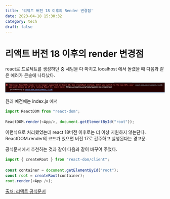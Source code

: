 ```yaml
---
title: '리액트 버전 18 이후의 Render 변경점'
date: 2023-04-18 15:30:32
category: tech
draft: false
---
```


# 리액트 버전 18 이후의 render 변경점

react로 프로젝트를 생성하던 중 세팅을 다 마치고 localhost 에서 돌렸을 때 다음과 같은 에러가 콘솔에 나타났다.

![react18 render change error](./images/render-in-ver-18-1.png)

원래 예전에는 index.js 에서

```javascript
import ReactDOM from "react-dom";

ReactDOM.render(<App/>, document.getElementById("root"));
```

이런식으로 처리했었는데 react 18버전 이후로는 더 이상 지원하지 않는단다.
ReactDOM.render의 코드가 있으면 버전 17로 간주하고 실행된다는 경고문.

공식문서에서 추천하는 것과 같이 다음과 같이 바꾸어 주었다.

```javascript
import { createRoot } from "react-dom/client";

const container = document.getElementById("root");
const root = createRoot(container);
root.render(<App />);
```


[출처: 리액트 공식문서](https://react.dev/blog/2022/03/08/react-18-upgrade-guide#updates-to-client-rendering-apis)

